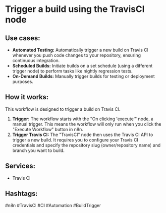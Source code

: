 # Trigger a build using the TravisCI node

## Use cases:

*   **Automated Testing:** Automatically trigger a new build on Travis CI whenever you push code changes to your repository, ensuring continuous integration.
*   **Scheduled Builds:** Initiate builds on a set schedule (using a different trigger node) to perform tasks like nightly regression tests.
*   **On-Demand Builds:** Manually trigger builds for testing or deployment purposes.

## How it works:

This workflow is designed to trigger a build on Travis CI.

1.  **Trigger:** The workflow starts with the "On clicking 'execute'" node, a manual trigger. This means the workflow will only run when you click the "Execute Workflow" button in n8n.
2.  **Trigger Travis CI:** The "TravisCI" node then uses the Travis CI API to trigger a new build. It requires you to configure your Travis CI credentials and specify the repository slug (owner/repository name) and branch you want to build.

## Services:

*   Travis CI

## Hashtags:

#n8n #TravisCI #CI #Automation #BuildTrigger
